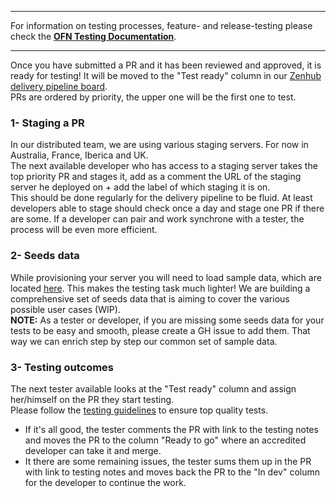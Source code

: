 

***


For information on testing processes, feature- and release-testing please check the **[OFN Testing Documentation](https://app.gitbook.com/@ofn-user-guide/s/ofn-testing-handbook/)**.


***


Once you have submitted a PR and it has been reviewed and approved, it is ready for testing! It will be moved to the "Test ready" column in our [Zenhub delivery pipeline board](https://github.com/openfoodfoundation/openfoodnetwork/#boards?repos=6257856).
<br/>PRs are ordered by priority, the upper one will be the first one to test.

### 1- Staging a PR
In our distributed team, we are using various staging servers. For now in Australia, France, Iberica and UK.
<br/>The next available developer who has access to a staging server takes the top priority PR and stages it, add as a comment the URL of the staging server he deployed on + add the label of which staging it is on.
<br/>This should be done regularly for the delivery pipeline to be fluid. At least developers able to stage should check once a day and stage one PR if there are some. If a developer can pair and work synchrone with a tester, the process will be even more efficient.

### 2- Seeds data
While provisioning your server you will need to load sample data, which are located [here](https://github.com/openfoodfoundation/openfoodnetwork/blob/master/lib/tasks/dev.rake).
This makes the testing task much lighter! We are building a comprehensive set of seeds data that is aiming to cover the various possible user cases (WIP).
<br/>**NOTE:** As a tester or developer, if you are missing some seeds data for your tests to be easy and smooth, please create a GH issue to add them. That way we can enrich step by step our common set of sample data.

### 3- Testing outcomes
The next tester available looks at the "Test ready" column and assign her/himself on the PR they start testing.
<br/>Please follow the [testing guidelines](https://github.com/openfoodfoundation/openfoodnetwork/wiki/Feature-Testing-Handbook) to ensure top quality tests.
- If it's all good, the tester comments the PR with link to the testing notes and moves the PR to the column "Ready to go" where an accredited developer can take it and merge.
- It there are some remaining issues, the tester sums them up in the PR with link to testing notes and moves back the PR to the "In dev" column for the developer to continue the work.
